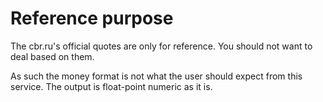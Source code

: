 # Reference purpose

The cbr.ru's official quotes are only for reference. You should not want to deal based on them.

As such the money format is not what the user should expect from this service. The output is float-point numeric as it is.
